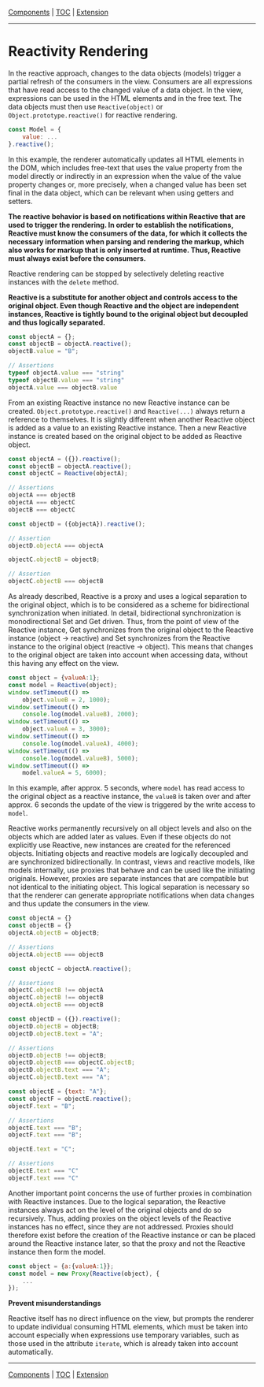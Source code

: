 [Components](composite.md) | [TOC](README.md#reactivity-rendering) | [Extension](extension.md)
- - -

# Reactivity Rendering

In the reactive approach, changes to the data objects (models) trigger a partial
refresh of the consumers in the view. Consumers are all expressions that have
read access to the changed value of a data object. In the view, expressions can
be used in the HTML elements and in the free text. The data objects must then
use `Reactive(object)` or `Object.prototype.reactive()` for reactive rendering.

```javascript
const Model = {
    value: ...
}.reactive();
```

In this example, the renderer automatically updates all HTML elements in the
DOM, which includes free-text that uses the value property from the model
directly or indirectly in an expression when the value of the value property
changes or, more precisely, when a changed value has been set final in the data
object, which can be relevant when using getters and setters.

__The reactive behavior is based on notifications within Reactive that are used
to trigger the rendering. In order to establish the notifications, Reactive must
know the consumers of the data, for which it collects the necessary information
when parsing and rendering the markup, which also works for markup that is only
inserted at runtime. Thus, Reactive must always exist before the consumers.__

Reactive rendering can be stopped by selectively deleting reactive instances
with the `delete` method.

__Reactive is a substitute for another object and controls access to the
original object. Even though Reactive and the object are independent instances,
Reactive is tightly bound to the original object but decoupled and thus
logically separated.__

```javascript
const objectA = {};
const objectB = objectA.reactive();
objectB.value = "B";

// Assertions
typeof objectA.value === "string"
typeof objectB.value === "string"
objectA.value === objectB.value
```

From an existing Reactive instance no new Reactive instance can be created.
`Object.prototype.reactive()` and `Reactive(...)` always return a reference to
themselves. It is slightly different when another Reactive object is added as a
value to an existing Reactive instance. Then a new Reactive instance is created
based on the original object to be added as Reactive object.

```javascript
const objectA = ({}).reactive();
const objectB = objectA.reactive();
const objectC = Reactive(objectA);

// Assertions
objectA === objectB
objectA === objectC
objectB === objectC

const objectD = ({objectA}).reactive();

// Assertion
objectD.objectA === objectA

objectC.objectB = objectB;

// Assertion
objectC.objectB === objectB
```

As already described, Reactive is a proxy and uses a logical separation to the
original object, which is to be considered as a scheme for bidirectional
synchronization when initiated. In detail, bidirectional synchronization is
monodirectional Set and Get driven. Thus, from the point of view of the Reactive
instance, Get synchronizes from the original object to the Reactive instance
(object -> reactive) and Set synchronizes from the Reactive instance to the
original object (reactive -> object). This means that changes to the original
object are taken into account when accessing data, without this having any
effect on the view.

```javascript
const object = {valueA:1};
const model = Reactive(object);
window.setTimeout(() =>
    object.valueB = 2, 1000);
window.setTimeout(() =>
    console.log(model.valueB), 2000);
window.setTimeout(() =>
    object.valueA = 3, 3000);
window.setTimeout(() =>
    console.log(model.valueA), 4000);
window.setTimeout(() =>
    console.log(model.valueB), 5000);
window.setTimeout(() =>
    model.valueA = 5, 6000);
```

In this example, after approx. 5 seconds, where `model` has read access to the
original object as a reactive instance, the `valueB` is taken over and after
approx. 6 seconds the update of the view is triggered by the write access to
`model`.

Reactive works permanently recursively on all object levels and also on the
objects which are added later as values. Even if these objects do not explicitly
use Reactive, new instances are created for the referenced objects. Initiating
objects and reactive models are logically decoupled and are synchronized
bidirectionally. In contrast, views and reactive models, like models internally,
use proxies that behave and can be used like the initiating originals. However,
proxies are separate instances that are compatible but not identical to the
initiating object. This logical separation is necessary so that the renderer can
generate appropriate notifications when data changes and thus update the
consumers in the view.

```javascript
const objectA = {}
const objectB = {}
objectA.objectB = objectB;

// Assertions
objectA.objectB === objectB

const objectC = objectA.reactive();

// Assertions
objectC.objectB !== objectA
objectC.objectB !== objectB
objectA.objectB === objectB

const objectD = ({}).reactive();
objectD.objectB = objectB;
objectD.objectB.text = "A";

// Assertions
objectD.objectB !== objectB;
objectD.objectB === objectC.objectB;
objectD.objectB.text === "A";
objectC.objectB.text === "A";

const objectE = {text: "A"};
const objectF = objectE.reactive();
objectF.text = "B";

// Assertions
objectE.text === "B";
objectF.text === "B";

objectE.text = "C";

// Assertions
objectE.text === "C"
objectF.text === "C"

```

Another important point concerns the use of further proxies in combination with
Reactive instances. Due to the logical separation, the Reactive instances always
act on the level of the original objects and do so recursively. Thus, adding
proxies on the object levels of the Reactive instances has no effect, since they
are not addressed. Proxies should therefore exist before the creation of the
Reactive instance or can be placed around the Reactive instance later, so that
the proxy and not the Reactive instance then form the model.

```javascript
const object = {a:{valueA:1}};
const model = new Proxy(Reactive(object), {
    ...
});
```

__Prevent misunderstandings__

Reactive itself has no direct influence on the view, but prompts the renderer to
update individual consuming HTML elements, which must be taken into account
especially when expressions use temporary variables, such as those used in the
attribute `iterate`, which is already taken into account automatically.


- - -

[Components](composite.md) | [TOC](README.md#reactivity-rendering) | [Extension](extension.md)
